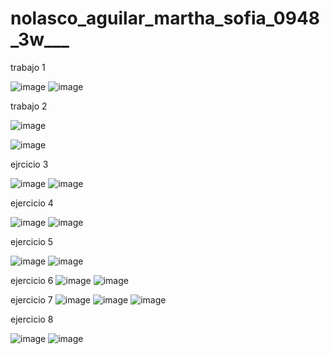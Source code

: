 # nolasco_aguilar_martha_sofia_0948_3w___
trabajo 1

![image](https://github.com/user-attachments/assets/1181c456-cb82-4ea3-9cc2-257ce4ace46c)
![image](https://github.com/user-attachments/assets/c04b4b50-9756-418d-bcbe-8ad7d7768248)

trabajo 2

![image](https://github.com/user-attachments/assets/72d9a385-2f37-4fa5-bcaa-e4b1ec854926)

![image](https://github.com/user-attachments/assets/84310693-3556-4008-9950-692430298bf9)

ejrcicio 3

![image](https://github.com/user-attachments/assets/10e31f1d-0d21-43e5-8277-8c3bf0569fa5)
![image](https://github.com/user-attachments/assets/164753d5-a04f-498d-a25b-ddf41873e01e)

ejercicio 4

![image](https://github.com/user-attachments/assets/c6766eb0-3cf3-426b-ae2a-98f941fca08c)
![image](https://github.com/user-attachments/assets/0309e4be-b498-4181-8ff4-59a208c3ed47)

ejercicio 5

![image](https://github.com/user-attachments/assets/154c7326-f196-43d0-93d2-441b397c7d32)
![image](https://github.com/user-attachments/assets/8fd25470-30e9-49cc-ba20-fe6cfdf1ca28)

ejercicio 6
![image](https://github.com/user-attachments/assets/8f75fd94-3bbd-4a99-a5ec-7246b031200f)
![image](https://github.com/user-attachments/assets/0bebbd9b-9a78-4542-927f-2084deceec3f)

ejercicio 7
![image](https://github.com/user-attachments/assets/d52396b4-6b70-4466-8e79-6fa5a90de919)
![image](https://github.com/user-attachments/assets/11f48d18-2d62-4f70-8e09-c0a075737b2b)
![image](https://github.com/user-attachments/assets/66762c4e-0508-451f-bab6-43e9e960995d)

ejercicio 8

![image](https://github.com/user-attachments/assets/2ab063df-cae1-49c1-8e6d-73700f8313fd)
![image](https://github.com/user-attachments/assets/440d2054-03da-4d03-8a64-fa1f734c6bf5)























